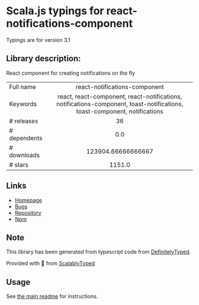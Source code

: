 
# Scala.js typings for react-notifications-component

Typings are for version 3.1

## Library description:
React component for creating notifications on the fly

|                    |                 |
| ------------------ | :-------------: |
| Full name          | react-notifications-component |
| Keywords           | react, react-component, react-notifications, notifications-component, toast-notifications, toast-component, notifications |
| # releases         | 36 |
| # dependents       | 0.0 |
| # downloads        | 123904.66666666667 |
| # stars            | 1151.0 |

## Links
- [Homepage](http://teodosii.github.io/react-notifications-component)
- [Bugs](https://github.com/teodosii/react-notifications-component/issues)
- [Repository](https://github.com/teodosii/react-notifications-component)
- [Npm](https://www.npmjs.com/package/react-notifications-component)
    


## Note
This library has been generated from typescript code from [DefinitelyTyped](https://definitelytyped.org).

Provided with :purple_heart: from [ScalablyTyped](https://github.com/oyvindberg/ScalablyTyped)

## Usage
See [the main readme](../../readme.md) for instructions.


